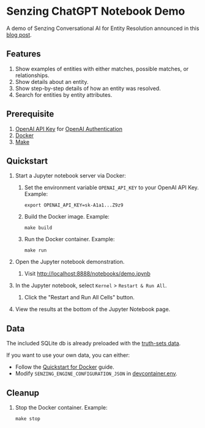 # Senzing ChatGPT Notebook Demo

A demo of Senzing Conversational AI for Entity Resolution announced in this
[blog post](https://senzing.com/first-conversational-ai-for-entity-resolution/).

## Features

1. Show examples of entities with either matches, possible matches, or relationships.
1. Show details about an entity.
1. Show step-by-step details of how an entity was resolved.
1. Search for entities by entity attributes.

## Prerequisite

1. [OpenAI API Key](https://platform.openai.com/account/api-keys) for
   [OpenAI Authentication](https://platform.openai.com/docs/api-reference/authentication)
1. [Docker](https://github.com/Senzing/knowledge-base/blob/main/WHATIS/docker.md)
1. [Make](https://github.com/Senzing/knowledge-base/blob/main/WHATIS/make.md)

## Quickstart

1. Start a Jupyter notebook server via Docker:
    1. Set the environment variable `OPENAI_API_KEY` to your OpenAI API Key.
       Example:

        ```console
        export OPENAI_API_KEY=sk-A1a1...Z9z9
        ```

    1. Build the Docker image.
       Example:

        ```console
        make build
        ```

    1. Run the Docker container.
       Example:

        ```console
        make run
        ```

1. Open the Jupyter notebook demonstration.
    1. Visit [http://localhost:8888/notebooks/demo.ipynb](http://localhost:8888/notebooks/demo.ipynb)

1. In the Jupyter notebook, select `Kernel` > `Restart & Run All`.
    1. Click the "Restart and Run All Cells" button.
1. View the results at the bottom of the Jupyter Notebook page.

## Data

The included SQLite db is already preloaded with the [truth-sets data](https://github.com/Senzing/truth-sets).

If you want to use your own data, you can either:

- Follow the [Quickstart for Docker](https://senzing.zendesk.com/hc/en-us/articles/12938524464403-Quickstart-For-Docker) guide.
- Modify `SENZING_ENGINE_CONFIGURATION_JSON` in [devcontainer.env](https://github.com/kakugawa/senzing-entity-resolution-plugin/blob/main/.devcontainer/devcontainer.env).

## Cleanup

1. Stop the Docker container.
   Example:

    ```console
    make stop
    ```
